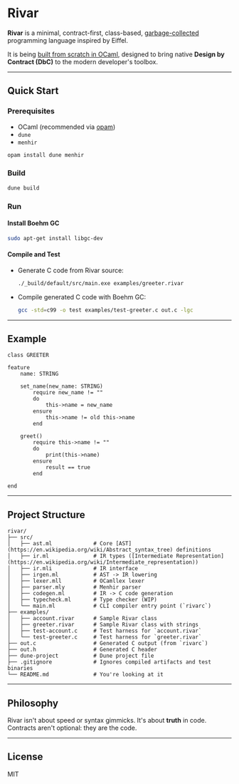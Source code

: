 # Rivar

**Rivar** is a minimal, contract-first, class-based, [garbage-collected](https://en.wikipedia.org/wiki/Boehm_garbage_collector) programming language inspired by Eiffel.

It is being [built from scratch in OCaml](https://dev.realworldocaml.org/parsing-with-ocamllex-and-menhir.html), designed to bring native **Design by Contract (DbC)** to the modern developer's toolbox.

---

## Quick Start

### Prerequisites

- OCaml (recommended via [opam](https://opam.ocaml.org))
- `dune`
- `menhir`

```bash
opam install dune menhir
```

### Build

```bash
dune build
```

### Run

#### Install Boehm GC

```bash
sudo apt-get install libgc-dev
```

#### Compile and Test

- Generate C code from Rivar source:
  ```bash
  ./_build/default/src/main.exe examples/greeter.rivar
  ```
- Compile generated C code with Boehm GC:
  ```bash
  gcc -std=c99 -o test examples/test-greeter.c out.c -lgc
  ```

---

## Example

```rivar
class GREETER

feature
    name: STRING

    set_name(new_name: STRING)
        require new_name != ""
        do
            this->name = new_name
        ensure
            this->name != old this->name
        end

    greet()
        require this->name != ""
        do
            print(this->name)
        ensure
            result == true
        end

end
```

---

## Project Structure

```
rivar/
├── src/
│   ├── ast.ml             # Core [AST](https://en.wikipedia.org/wiki/Abstract_syntax_tree) definitions
│   ├── ir.ml              # IR types ([Intermediate Representation](https://en.wikipedia.org/wiki/Intermediate_representation))
│   ├── ir.mli             # IR interface
│   ├── irgen.ml           # AST -> IR lowering
│   ├── lexer.mll          # OCamllex lexer
│   ├── parser.mly         # Menhir parser
│   ├── codegen.ml         # IR -> C code generation
│   ├── typecheck.ml       # Type checker (WIP)
│   └── main.ml            # CLI compiler entry point (`rivarc`)
├── examples/
│   ├── account.rivar      # Sample Rivar class
│   ├── greeter.rivar      # Sample Rivar class with strings
│   ├── test-account.c     # Test harness for `account.rivar`
│   └── test-greeter.c     # Test harness for `greeter.rivar`
├── out.c                  # Generated C output (from `rivarc`)
├── out.h                  # Generated C header
├── dune-project           # Dune project file
├── .gitignore             # Ignores compiled artifacts and test binaries
└── README.md              # You're looking at it
```

---

## Philosophy

Rivar isn't about speed or syntax gimmicks. It's about **truth** in code.  
Contracts aren't optional: they are the code.

---

## License

MIT

